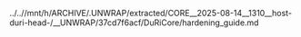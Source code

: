 ../..//mnt/h/ARCHIVE/.UNWRAP/extracted/CORE__2025-08-14__1310__host-duri-head-/__UNWRAP/37cd7f6acf/DuRiCore/hardening_guide.md